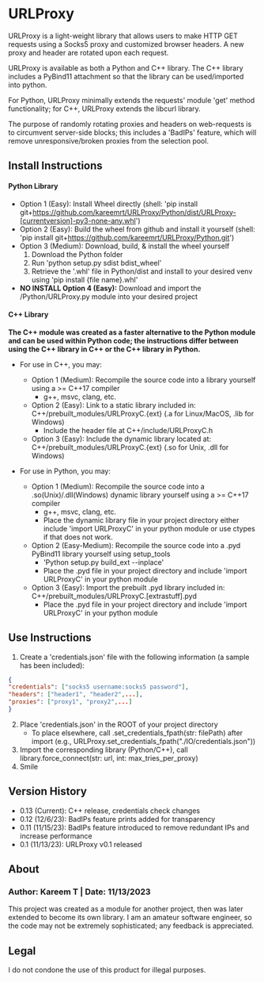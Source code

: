 # URLProxy

URLProxy is a light-weight library that allows users to make HTTP GET requests using a Socks5 proxy and customized browser headers. A new proxy and header are rotated upon each request.

URLProxy is available as both a Python and C++ library. The C++ library includes a PyBind11 attachment so that the library can be used/imported into python.

For Python, URLProxy minimally extends the requests' module 'get' method functionality; for C++, URLProxy extends the libcurl library.

The purpose of randomly rotating proxies and headers on web-requests is to circumvent server-side blocks; this includes a 'BadIPs' feature, which will remove unresponsive/broken proxies from the selection pool.

## Install Instructions

#### Python Library
- Option 1 (Easy): Install Wheel directly (shell: 'pip install git+https://github.com/kareemrt/URLProxy/Python/dist/URLProxy-[currentversion]-py3-none-any.whl')
- Option 2 (Easy): Build the wheel from github and install it yourself (shell: 'pip install git+https://github.com/kareemrt/URLProxy/Python.git')
- Option 3 (Medium): Download, build, & install the wheel yourself
  1. Download the Python folder
  2. Run 'python setup.py sdist bdist_wheel'
  3. Retrieve the '.whl' file in Python/dist and install to your desired venv using 'pip install {file name}.whl'
- **NO INSTALL Option 4 (Easy):** Download and import the /Python/URLProxy.py module into your desired project

#### C++ Library
**The C++ module was created as a faster alternative to the Python module and can be used within Python code; the instructions differ between using the C++ library in C++ or the C++ library in Python.**
- For use in C++, you may:
  - Option 1 (Medium): Recompile the source code into a library yourself using a >= C++17 compiler
    - g++, msvc, clang, etc.
  - Option 2 (Easy): Link to a static library included in: C++/prebuilt_modules/URLProxyC.{ext} (.a for Linux/MacOS, .lib for Windows)
    - Include the header file at C++/include/URLProxyC.h
  - Option 3 (Easy): Include the dynamic library located at: C++/prebuilt_modules/URLProxyC.{ext} (.so for Unix, .dll for Windows)
  
- For use in Python, you may:
  - Option 1 (Medium): Recompile the source code into a .so(Unix)/.dll(Windows) dynamic library yourself using a >= C++17 compiler
    - g++, msvc, clang, etc.
    - Place the dynamic library file in your project directory either include 'import URLProxyC' in your python module or use ctypes if that does not work.
  - Option 2 (Easy-Medium): Recompile the source code into a .pyd PyBind11 library yourself using setup_tools
    - 'Python setup.py build_ext --inplace'
    - Place the .pyd file in your project directory and include 'import URLProxyC' in your python module
  - Option 3 (Easy): Import the prebuilt .pyd library included in: C++/prebuilt_modules/URLProxyC.[extrastuff].pyd
    - Place the .pyd file in your project directory and include 'import URLProxyC' in your python module

## Use Instructions

1. Create a 'credentials.json' file with the following information (a sample has been included):
```json
{
"credentials": ["socks5 username:socks5 password"],
"headers": ["header1", "header2",...],
"proxies": ["proxy1", "proxy2",...]
}
```
2. Place 'credentials.json' in the ROOT of your project directory
   - To place elsewhere, call .set_credentials_fpath(str: filePath) after import (e.g., URLProxy.set_credentials_fpath("./IO/credentials.json"))
3. Import the corresponding library (Python/C++), call library.force_connect(str: url, int: max_tries_per_proxy)
4. Smile
   
## Version History

- 0.13 (Current): C++ release, credentials check changes
- 0.12 (12/6/23): BadIPs feature prints added for transparency
- 0.11 (11/15/23): BadIPs feature introduced to remove redundant IPs and increase performance
- 0.1 (11/13/23): URLProxy v0.1 released

## About
###  Author: Kareem T | Date: 11/13/2023

This project was created as a module for another project, then was later extended to become its own library. I am an amateur software engineer, so the code may not be extremely sophisticated; any feedback is appreciated.

## Legal

I do not condone the use of this product for illegal purposes.
